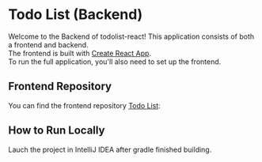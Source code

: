 # Todo List (Backend)

Welcome to the Backend of todolist-react! This application consists of both a frontend and backend.   
The frontend is built with [Create React App](https://github.com/facebook/create-react-app).   
To run the full application, you'll also need to set up the frontend.

## Frontend Repository

You can find the frontend repository [Todo List](https://github.com/jslee124/todolist-react):

## How to Run Locally

Lauch the project in IntelliJ IDEA after gradle finished building.
